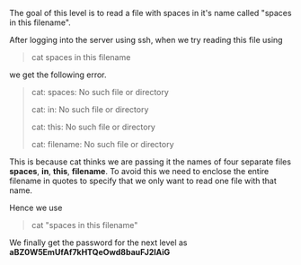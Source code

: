 The goal of this level is to read a file with spaces in it's name called "spaces in this filename".

After logging into the server using ssh, when we try reading this file using 

> cat spaces in this filename

we get the following error.

> cat: spaces: No such file or directory
> 
> cat: in: No such file or directory
> 
> cat: this: No such file or directory
> 
> cat: filename: No such file or directory

This is because cat thinks we are passing it the names of four separate files **spaces**, **in**, **this**, **filename**. To avoid this we need to enclose the entire filename in quotes to specify that we only want to read one file with that name.

Hence we use

> cat "spaces in this filename"

We finally get the password for the next level as **aBZ0W5EmUfAf7kHTQeOwd8bauFJ2lAiG**